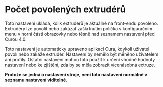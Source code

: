 Počet povolených extrudérů
====
Toto nastavení ukládá, kolik extrudérů je aktuálně na front-endu povoleno. Extrudéry lze povolit nebo zakázat zaškrtnutím políčka v konfiguračním menu v horní části obrazovky nebo těsně nad seznamem nastavení před Curou 4.0.

Toto nastavení je automaticky upraveno aplikací Cura, kdykoli uživatel povolí nebo zakáže extrudér. Nastavení by nemělo být měněno uživatelem ani profily. Ostatní nastavení mohou toto použít k určení vhodné hodnoty nastavení nebo ke zjištění, zda by se měla zobrazit vícenásobná extruze.

**Protože se jedná o nastavení stroje, není toto nastavení normálně v seznamu nastavení viditelné.**